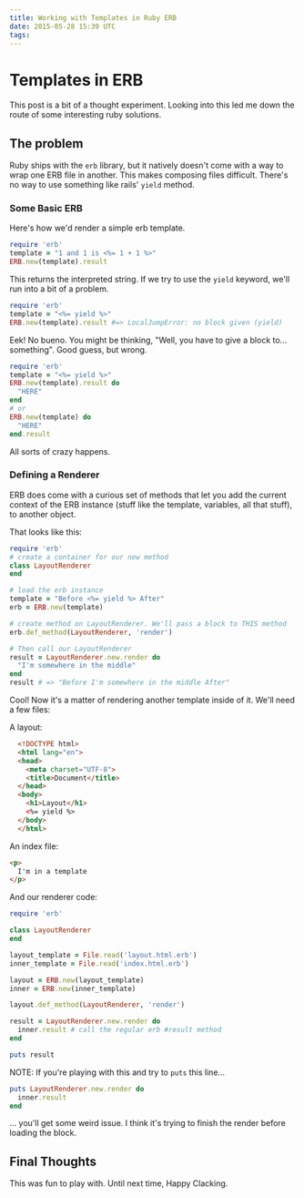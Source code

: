 ```yaml
---
title: Working with Templates in Ruby ERB
date: 2015-05-28 15:39 UTC
tags:
---
```


# Templates in ERB
This post is a bit of a thought experiment. Looking into this led me down the route of some interesting ruby solutions.

## The problem
Ruby ships with the `erb` library, but it natively doesn't come with a way to wrap one ERB file in another. This makes composing files difficult. There's no way to use something like rails' `yield` method.

### Some Basic ERB

Here's how we'd render a simple erb template.

``` ruby
require 'erb'
template = "1 and 1 is <%= 1 + 1 %>"
ERB.new(template).result
```

This returns the interpreted string. If we try to use the `yield` keyword, we'll run into a bit of a problem.

``` ruby
require 'erb'
template = "<%= yield %>"
ERB.new(template).result #=> LocalJumpError: no block given (yield)
```

Eek! No bueno. You might be thinking, "Well, you have to give a block to... something". Good guess, but wrong.

``` ruby
require 'erb'
template = "<%= yield %>"
ERB.new(template).result do
  "HERE"
end
# or
ERB.new(template) do
  "HERE"
end.result
```

All sorts of crazy happens.

### Defining a Renderer
ERB does come with a curious set of methods that let you add the current context of the ERB instance (stuff like the template, variables, all that stuff), to another object.

That looks like this:

``` ruby
require 'erb'
# create a container for our new method
class LayoutRenderer
end

# load the erb instance
template = "Before <%= yield %> After"
erb = ERB.new(template)

# create method on LayoutRenderer. We'll pass a block to THIS method
erb.def_method(LayoutRenderer, 'render')

# Then call our LayoutRenderer
result = LayoutRenderer.new.render do
  "I'm somewhere in the middle"
end
result # => "Before I'm somewhere in the middle After"
```
Cool! Now it's a matter of rendering another template inside of it. We'll need a few files:

A layout:

``` html
  <!DOCTYPE html>
  <html lang="en">
  <head>
    <meta charset="UTF-8">
    <title>Document</title>
  </head>
  <body>
    <h1>Layout</h1>
    <%= yield %>
  </body>
  </html>
```
An index file:

``` html
<p>
  I'm in a template
</p>
```
And our renderer code:

``` ruby
require 'erb'

class LayoutRenderer
end

layout_template = File.read('layout.html.erb')
inner_template = File.read('index.html.erb')

layout = ERB.new(layout_template)
inner = ERB.new(inner_template)

layout.def_method(LayoutRenderer, 'render')

result = LayoutRenderer.new.render do
  inner.result # call the regular erb #result method
end

puts result
```

NOTE: If you're playing with this and try to `puts` this line...

``` ruby
puts LayoutRenderer.new.render do
  inner.result
end
```

... you'll get some weird issue. I think it's trying to finish the render before loading the block.

## Final Thoughts
This was fun to play with. Until next time, Happy Clacking.
